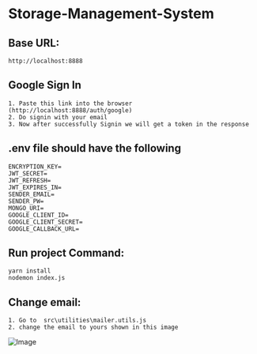# Storage-Management-System

## Base URL:
```
http://localhost:8888
```

## Google Sign In
```
1. Paste this link into the browser (http://localhost:8888/auth/google)
2. Do signin with your email
3. Now after successfully Signin we will get a token in the response

```
## .env file should have the following
```
ENCRYPTION_KEY=
JWT_SECRET=
JWT_REFRESH=
JWT_EXPIRES_IN=
SENDER_EMAIL=
SENDER_PW=
MONGO_URI=
GOOGLE_CLIENT_ID=
GOOGLE_CLIENT_SECRET=
GOOGLE_CALLBACK_URL=
```

## Run project Command:
```
yarn install
nodemon index.js
```

## Change email:
```
1. Go to  src\utilities\mailer.utils.js
2. change the email to yours shown in this image
```
![Image](https://github.com/user-attachments/assets/283684a6-b665-4b6f-9d45-675804f98976)

